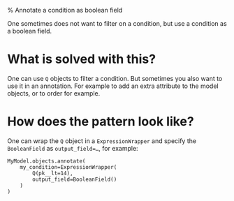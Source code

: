 % Annotate a condition as boolean field

One sometimes does not want to filter on a condition, but use a condition as a
boolean field.

# What is solved with this?

One can use `Q` objects to filter a condition. But sometimes you also want to
use it in an annotation. For example to add an extra attribute to the model
objects, or to order for example.

# How does the pattern look like?

One can wrap the `Q` object in a `ExpressionWrapper` and specify the
`BooleanField` as <code>output_field=&hellip;</code>, for example:

```python3
MyModel.objects.annotate(
    my_condition=ExpressionWrapper(
        Q(pk__lt=14),
        output_field=BooleanField()
    )
)
```
